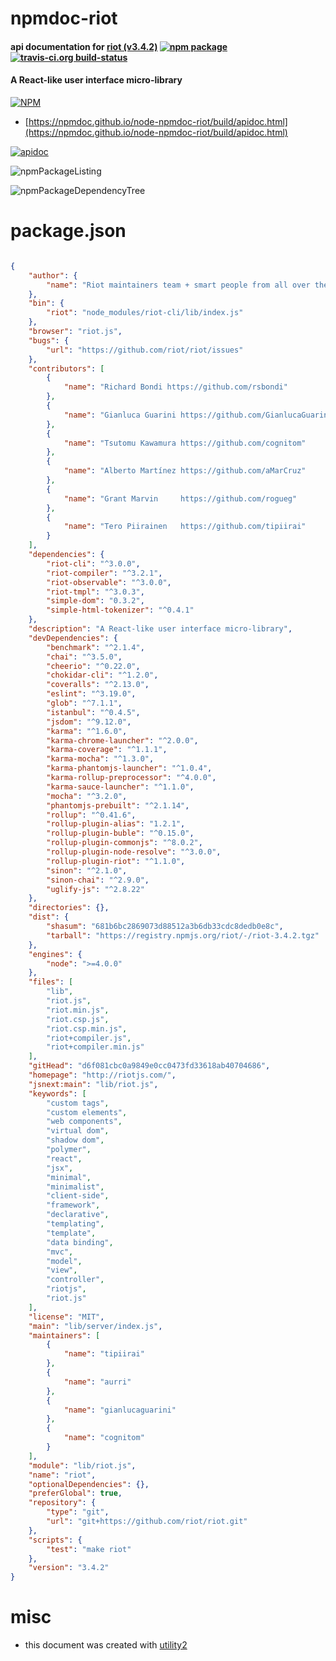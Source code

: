 # npmdoc-riot

#### api documentation for  [riot (v3.4.2)](http://riotjs.com/)  [![npm package](https://img.shields.io/npm/v/npmdoc-riot.svg?style=flat-square)](https://www.npmjs.org/package/npmdoc-riot) [![travis-ci.org build-status](https://api.travis-ci.org/npmdoc/node-npmdoc-riot.svg)](https://travis-ci.org/npmdoc/node-npmdoc-riot)

#### A React-like user interface micro-library

[![NPM](https://nodei.co/npm/riot.png?downloads=true&downloadRank=true&stars=true)](https://www.npmjs.com/package/riot)

- [https://npmdoc.github.io/node-npmdoc-riot/build/apidoc.html](https://npmdoc.github.io/node-npmdoc-riot/build/apidoc.html)

[![apidoc](https://npmdoc.github.io/node-npmdoc-riot/build/screenCapture.buildCi.browser.%252Ftmp%252Fbuild%252Fapidoc.html.png)](https://npmdoc.github.io/node-npmdoc-riot/build/apidoc.html)

![npmPackageListing](https://npmdoc.github.io/node-npmdoc-riot/build/screenCapture.npmPackageListing.svg)

![npmPackageDependencyTree](https://npmdoc.github.io/node-npmdoc-riot/build/screenCapture.npmPackageDependencyTree.svg)



# package.json

```json

{
    "author": {
        "name": "Riot maintainers team + smart people from all over the world"
    },
    "bin": {
        "riot": "node_modules/riot-cli/lib/index.js"
    },
    "browser": "riot.js",
    "bugs": {
        "url": "https://github.com/riot/riot/issues"
    },
    "contributors": [
        {
            "name": "Richard Bondi https://github.com/rsbondi"
        },
        {
            "name": "Gianluca Guarini https://github.com/GianlucaGuarini"
        },
        {
            "name": "Tsutomu Kawamura https://github.com/cognitom"
        },
        {
            "name": "Alberto Martínez https://github.com/aMarCruz"
        },
        {
            "name": "Grant Marvin     https://github.com/rogueg"
        },
        {
            "name": "Tero Piirainen   https://github.com/tipiirai"
        }
    ],
    "dependencies": {
        "riot-cli": "^3.0.0",
        "riot-compiler": "^3.2.1",
        "riot-observable": "^3.0.0",
        "riot-tmpl": "^3.0.3",
        "simple-dom": "0.3.2",
        "simple-html-tokenizer": "^0.4.1"
    },
    "description": "A React-like user interface micro-library",
    "devDependencies": {
        "benchmark": "^2.1.4",
        "chai": "^3.5.0",
        "cheerio": "^0.22.0",
        "chokidar-cli": "^1.2.0",
        "coveralls": "^2.13.0",
        "eslint": "^3.19.0",
        "glob": "^7.1.1",
        "istanbul": "^0.4.5",
        "jsdom": "^9.12.0",
        "karma": "^1.6.0",
        "karma-chrome-launcher": "^2.0.0",
        "karma-coverage": "^1.1.1",
        "karma-mocha": "^1.3.0",
        "karma-phantomjs-launcher": "^1.0.4",
        "karma-rollup-preprocessor": "^4.0.0",
        "karma-sauce-launcher": "^1.1.0",
        "mocha": "^3.2.0",
        "phantomjs-prebuilt": "^2.1.14",
        "rollup": "^0.41.6",
        "rollup-plugin-alias": "1.2.1",
        "rollup-plugin-buble": "^0.15.0",
        "rollup-plugin-commonjs": "^8.0.2",
        "rollup-plugin-node-resolve": "^3.0.0",
        "rollup-plugin-riot": "^1.1.0",
        "sinon": "^2.1.0",
        "sinon-chai": "^2.9.0",
        "uglify-js": "^2.8.22"
    },
    "directories": {},
    "dist": {
        "shasum": "681b6bc2869073d88512a3b6db33cdc8dedb0e8c",
        "tarball": "https://registry.npmjs.org/riot/-/riot-3.4.2.tgz"
    },
    "engines": {
        "node": ">=4.0.0"
    },
    "files": [
        "lib",
        "riot.js",
        "riot.min.js",
        "riot.csp.js",
        "riot.csp.min.js",
        "riot+compiler.js",
        "riot+compiler.min.js"
    ],
    "gitHead": "d6f081cbc0a9849e0cc0473fd33618ab40704686",
    "homepage": "http://riotjs.com/",
    "jsnext:main": "lib/riot.js",
    "keywords": [
        "custom tags",
        "custom elements",
        "web components",
        "virtual dom",
        "shadow dom",
        "polymer",
        "react",
        "jsx",
        "minimal",
        "minimalist",
        "client-side",
        "framework",
        "declarative",
        "templating",
        "template",
        "data binding",
        "mvc",
        "model",
        "view",
        "controller",
        "riotjs",
        "riot.js"
    ],
    "license": "MIT",
    "main": "lib/server/index.js",
    "maintainers": [
        {
            "name": "tipiirai"
        },
        {
            "name": "aurri"
        },
        {
            "name": "gianlucaguarini"
        },
        {
            "name": "cognitom"
        }
    ],
    "module": "lib/riot.js",
    "name": "riot",
    "optionalDependencies": {},
    "preferGlobal": true,
    "repository": {
        "type": "git",
        "url": "git+https://github.com/riot/riot.git"
    },
    "scripts": {
        "test": "make riot"
    },
    "version": "3.4.2"
}
```



# misc
- this document was created with [utility2](https://github.com/kaizhu256/node-utility2)
